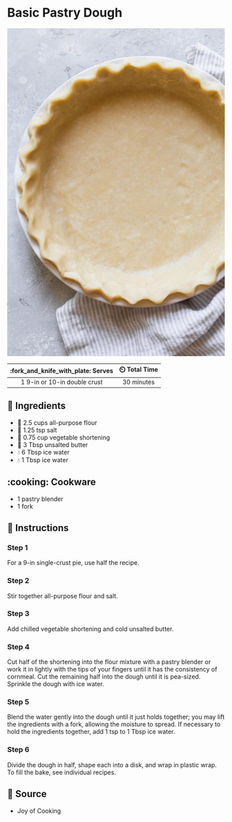 # Basic Pastry Dough

![Basic Pastry Dough](../../assets/images/basic-pastry-dough.jpg)

| :fork_and_knife_with_plate: Serves | :timer_clock: Total Time |
|:----------------------------------:|:-----------------------: |
| 1 9-in or 10-in double crust | 30 minutes |

## :salt: Ingredients

- :ear_of_rice: 2.5 cups all-purpose flour
- :salt: 1.25 tsp salt
- :carrot: 0.75 cup vegetable shortening
- :butter: 3 Tbsp unsalted butter
- :droplet: 6 Tbsp ice water
- :droplet: 1 Tbsp ice water

## :cooking: Cookware

- 1 pastry blender
- 1 fork

## :pencil: Instructions

### Step 1

For a 9-in single-crust pie, use half the recipe.

### Step 2

Stir together all-purpose flour and salt.

### Step 3

Add chilled vegetable shortening and cold unsalted butter.

### Step 4

Cut half of the shortening into the flour mixture with a pastry blender or work it in lightly with the tips of your
fingers until it has the consistency of cornmeal. Cut the remaining half into the dough until it is pea-sized. Sprinkle
the dough with ice water.

### Step 5

Blend the water gently into the dough until it just holds together; you may lift the ingredients with a fork, allowing
the moisture to spread. If necessary to hold the ingredients together, add 1 tsp to 1 Tbsp ice water.

### Step 6

Divide the dough in half, shape each into a disk, and wrap in plastic wrap. To fill the bake, see individual recipes.

## :link: Source

- Joy of Cooking
